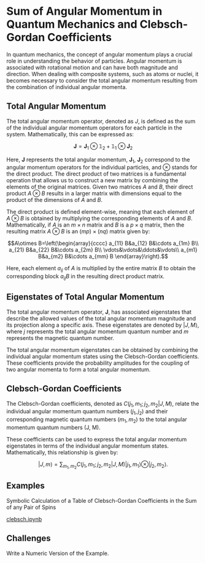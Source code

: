 # Sum of Angular Momentum in Quantum Mechanics and Clebsch-Gordan Coefficients

In quantum mechanics, the concept of angular momentum plays a crucial role in understanding the behavior of particles. Angular momentum is associated with rotational motion and can have both magnitude and direction. When dealing with composite systems, such as atoms or nuclei, it becomes necessary to consider the total angular momentum resulting from the combination of individual angular momenta.

## Total Angular Momentum

The total angular momentum operator, denoted as $J$, is defined as the sum of the individual angular momentum operators for each particle in the system. Mathematically, this can be expressed as:


$$\mathbf{J} = \mathbf{J}_1\otimes \mathbb{1}_2 + \mathbb{1}_1\otimes\mathbf{J}_2 $$

Here, $\mathbf{J}$ represents the total angular momentum, $\mathbf{J}_1$, $\mathbf{J}_2$ correspond to the angular momentum operators for the individual particles, and $\otimes$ stands for the direct product. The direct product of two matrices is a fundamental operation that allows us to construct a new matrix by combining the elements of the original matrices. Given two matrices $A$ and $B$, their direct product $A\otimes B$ results in a larger matrix with dimensions equal to the product of the dimensions of $A$ and $B$.

The direct product is defined element-wise, meaning that each element of $A\otimes B$ is obtained by multiplying the corresponding elements of $A$ and $B$. Mathematically, if $A$ is an $m \times n$ matrix and $B$ is a $p \times q$ matrix, then the resulting matrix $A\otimes B$  is an $(mp) \times (nq)$ matrix given by:

```math
A\otimes B=\left(\begin{array}{cccc}
a_{11} B&a_{12} B&\cdots a_{1m} B\\
a_{21} B&a_{22} B&\cdots a_{2m} B\\
\vdots&\vdots&\ddots&\vdots\\
a_{m1} B&a_{m2} B&\cdots a_{mm} B
\end{array}\right).
```

Here, each element $a_{ij}$ of $A$ is multiplied by the entire matrix $B$ to obtain the corresponding block $a_{ij}B$ in the resulting direct product matrix.

## Eigenstates of Total Angular Momentum

The total angular momentum operator, $\mathbf{J}$, has associated eigenstates that describe the allowed values of the total angular momentum magnitude and its projection along a specific axis. These eigenstates are denoted by $|J, M⟩$, where $j$ represents the total angular momentum quantum number and $m$ represents the magnetic quantum number.

The total angular momentum eigenstates can be obtained by combining the individual angular momentum states using the Clebsch-Gordan coefficients. These coefficients provide the probability amplitudes for the coupling of two angular momenta to form a total angular momentum.

## Clebsch-Gordan Coefficients

The Clebsch-Gordan coefficients, denoted as $C(j_1, m_1; j_2, m_2 | J, M)$, relate the individual angular momentum quantum numbers $(j_1,j_2)$ and their corresponding magnetic quantum numbers $(m_1,m_2)$  to the total angular momentum quantum numbers (J, M).

These coefficients can be used to express the total angular momentum eigenstates in terms of the individual angular momentum states. Mathematically, this relationship is given by:


$$|J, m⟩ = \sum_{m_1, m_2} C(j_1, m_1; j_2, m_2 | J, M) |j_1, m_1⟩ \otimes |j_2, m_2⟩.$$

## Examples

Symbolic Calculation of a Table of Clebsch-Gordan Coefficients in the Sum of any Pair of Spins

[clebsch.ipynb](https://github.com/Vaquera-Araujo/LabAv2023/blob/main/Symbolic%20and%20Numerical%20Projects/Clebsch-Gordan%20Coefficients/clebsch.ipynb)

## Challenges

Write a Numeric Version of the Example.
